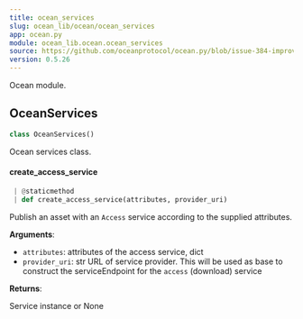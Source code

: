 ```yaml
---
title: ocean_services
slug: ocean_lib/ocean/ocean_services
app: ocean.py
module: ocean_lib.ocean.ocean_services
source: https://github.com/oceanprotocol/ocean.py/blob/issue-384-improve-docs/ocean_lib/ocean/ocean_services.py
version: 0.5.26
---
```

Ocean module.

## OceanServices

```python
class OceanServices()
```

Ocean services class.

#### create\_access\_service

```python
 | @staticmethod
 | def create_access_service(attributes, provider_uri)
```

Publish an asset with an `Access` service according to the supplied attributes.

**Arguments**:

- `attributes`: attributes of the access service, dict
- `provider_uri`: str URL of service provider. This will be used as base to
construct the serviceEndpoint for the `access` (download) service

**Returns**:

Service instance or None

